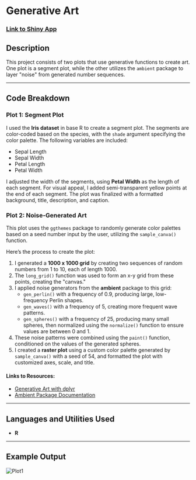 # Generative Art

### [Link to Shiny App](https://rebeccaioffe.shinyapps.io/practice_activity/)

## Description
This project consists of two plots that use generative functions to create art. One plot is a segment plot, while the other utilizes the `ambient` package to layer "noise" from generated number sequences.

---

## Code Breakdown

### Plot 1: Segment Plot
I used the **Iris dataset** in base R to create a segment plot. The segments are color-coded based on the species, with the `shade` argument specifying the color palette. The following variables are included:

- Sepal Length
- Sepal Width
- Petal Length
- Petal Width

I adjusted the width of the segments, using **Petal Width** as the length of each segment. For visual appeal, I added semi-transparent yellow points at the end of each segment. The plot was finalized with a formatted background, title, description, and caption.

### Plot 2: Noise-Generated Art
This plot uses the `ggthemes` package to randomly generate color palettes based on a seed number input by the user, utilizing the `sample_canva()` function.

Here’s the process to create the plot:

1. I generated a **1000 x 1000 grid** by creating two sequences of random numbers from 1 to 10, each of length 1000.
2. The `long_grid()` function was used to form an x-y grid from these points, creating the "canvas."
3. I applied noise generators from the **ambient** package to this grid:
   - `gen_perlin()` with a frequency of 0.9, producing large, low-frequency Perlin shapes.
   - `gen_waves()` with a frequency of 5, creating more frequent wave patterns.
   - `gen_spheres()` with a frequency of 25, producing many small spheres, then normalized using the `normalize()` function to ensure values are between 0 and 1.
4. These noise patterns were combined using the `paint()` function, conditioned on the values of the generated spheres.
5. I created a **raster plot** using a custom color palette generated by `sample_canva()` with a seed of 54, and formatted the plot with customized axes, scale, and title.

#### Links to Resources:
- [Generative Art with dplyr](https://art-from-code.netlify.app/day-1/session-2/#why-dplyr-is-a-girls-best-friend)
- [Ambient Package Documentation](https://cran.r-project.org/web/packages/ambient/ambient.pdf)

---

## Languages and Utilities Used
- **R**

---

## Example Output

![Plot1](https://github.com/user-attachments/assets/8a70de21-7735-43b4-bdb9-e74530494aa7)

